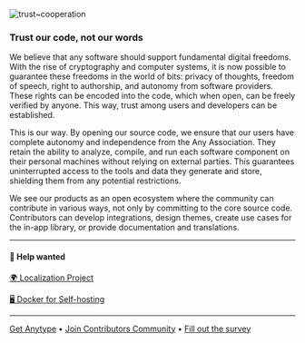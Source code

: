 ![trust~cooperation](https://github.com/anyproto/.github/assets/2526238/ce44734c-9f42-420c-9d75-632a30f1df49)

### Trust our code, not our words
We believe that any software should support fundamental digital freedoms. 
With the rise of cryptography and computer systems, it is now possible to guarantee these freedoms in the world of bits: privacy of thoughts, freedom of speech, right to authorship, and autonomy from software providers. 
These rights can be encoded into the code, which when open, can be freely verified by anyone. 
This way, trust among users and developers can be established.

This is our way. 
By opening our source code, we ensure that our users have complete autonomy and independence from the Any Association. 
They retain the ability to analyze, compile, and run each software component on their personal machines without relying on external parties. 
This guarantees uninterrupted access to the tools and data they generate and store, shielding them from any potential restrictions.

We see our products as an open ecosystem where the community can contribute in various ways, not only by committing to the core source code. 
Contributors can develop integrations, design themes, create use cases for the in-app library, or provide documentation and translations.

---
#### 🤠 Help wanted

[🌍 Localization Project](https://github.com/orgs/anyproto/discussions/45)

[🖥️ Docker for Self-hosting](https://github.com/orgs/anyproto/discussions/17)

---
[Get Anytype](https://anytype.io) • [Join Contributors Community](https://github.com/orgs/anyproto/discussions) • [Fill out the survey](https://anytype.typeform.com/contributors?utm_source=github)
